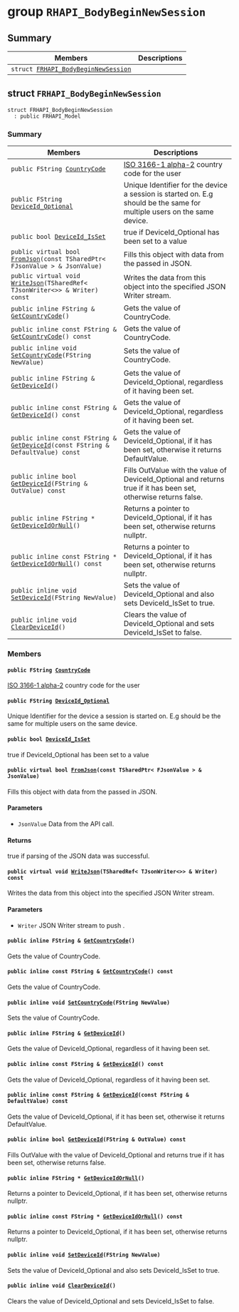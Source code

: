 # group `RHAPI_BodyBeginNewSession` <a id="group__RHAPI__BodyBeginNewSession"></a>

## Summary

 Members                        | Descriptions                                
--------------------------------|---------------------------------------------
`struct `[`FRHAPI_BodyBeginNewSession`](#structFRHAPI__BodyBeginNewSession) | 

## struct `FRHAPI_BodyBeginNewSession` <a id="structFRHAPI__BodyBeginNewSession"></a>

```
struct FRHAPI_BodyBeginNewSession
  : public FRHAPI_Model
```

### Summary

 Members                        | Descriptions                                
--------------------------------|---------------------------------------------
`public FString `[`CountryCode`](#structFRHAPI__BodyBeginNewSession_1a870690b3e6af31e45215bbdaa0127596) | [ISO 3166-1 alpha-2](https://en.wikipedia.org/wiki/ISO_3166-1_alpha-2) country code for the user
`public FString `[`DeviceId_Optional`](#structFRHAPI__BodyBeginNewSession_1afb3f92a8ebaa4b435f58d8a3e2f1cb6b) | Unique Identifier for the device a session is started on. E.g should be the same for multiple users on the same device.
`public bool `[`DeviceId_IsSet`](#structFRHAPI__BodyBeginNewSession_1a1ab96b1e204409126b40d416a87d4255) | true if DeviceId_Optional has been set to a value
`public virtual bool `[`FromJson`](#structFRHAPI__BodyBeginNewSession_1ad9fa67312817cbcb19ff67cb57f29efe)`(const TSharedPtr< FJsonValue > & JsonValue)` | Fills this object with data from the passed in JSON.
`public virtual void `[`WriteJson`](#structFRHAPI__BodyBeginNewSession_1a5d1dde9f77c7668e7b6719a96ef7b764)`(TSharedRef< TJsonWriter<>> & Writer) const` | Writes the data from this object into the specified JSON Writer stream.
`public inline FString & `[`GetCountryCode`](#structFRHAPI__BodyBeginNewSession_1a6389cd1eff5913dc8846897aa608bac7)`()` | Gets the value of CountryCode.
`public inline const FString & `[`GetCountryCode`](#structFRHAPI__BodyBeginNewSession_1a260f56c1f98a11fb15cee9782b9ed373)`() const` | Gets the value of CountryCode.
`public inline void `[`SetCountryCode`](#structFRHAPI__BodyBeginNewSession_1a32cbcd75f9a37e01716b923702a5fced)`(FString NewValue)` | Sets the value of CountryCode.
`public inline FString & `[`GetDeviceId`](#structFRHAPI__BodyBeginNewSession_1a4eea2f2bd9d4bd859380833600c3f610)`()` | Gets the value of DeviceId_Optional, regardless of it having been set.
`public inline const FString & `[`GetDeviceId`](#structFRHAPI__BodyBeginNewSession_1ade2cd5930fe03039e294e42d436b4628)`() const` | Gets the value of DeviceId_Optional, regardless of it having been set.
`public inline const FString & `[`GetDeviceId`](#structFRHAPI__BodyBeginNewSession_1a9620840815ec9c2ee834e1ca31d62dee)`(const FString & DefaultValue) const` | Gets the value of DeviceId_Optional, if it has been set, otherwise it returns DefaultValue.
`public inline bool `[`GetDeviceId`](#structFRHAPI__BodyBeginNewSession_1a8ffe9a4c354f183c5372e80e8e957a29)`(FString & OutValue) const` | Fills OutValue with the value of DeviceId_Optional and returns true if it has been set, otherwise returns false.
`public inline FString * `[`GetDeviceIdOrNull`](#structFRHAPI__BodyBeginNewSession_1a8b21a4a1672d0c12b008b5d389c522c3)`()` | Returns a pointer to DeviceId_Optional, if it has been set, otherwise returns nullptr.
`public inline const FString * `[`GetDeviceIdOrNull`](#structFRHAPI__BodyBeginNewSession_1a891c220cbbdb6dc7a930f6ac7f64aa2e)`() const` | Returns a pointer to DeviceId_Optional, if it has been set, otherwise returns nullptr.
`public inline void `[`SetDeviceId`](#structFRHAPI__BodyBeginNewSession_1a4a8a729f2efb24d2e09caefe6ba8e25f)`(FString NewValue)` | Sets the value of DeviceId_Optional and also sets DeviceId_IsSet to true.
`public inline void `[`ClearDeviceId`](#structFRHAPI__BodyBeginNewSession_1aae458d9179139e19b99c983ce6ba80c5)`()` | Clears the value of DeviceId_Optional and sets DeviceId_IsSet to false.

### Members

#### `public FString `[`CountryCode`](#structFRHAPI__BodyBeginNewSession_1a870690b3e6af31e45215bbdaa0127596) <a id="structFRHAPI__BodyBeginNewSession_1a870690b3e6af31e45215bbdaa0127596"></a>

[ISO 3166-1 alpha-2](https://en.wikipedia.org/wiki/ISO_3166-1_alpha-2) country code for the user

#### `public FString `[`DeviceId_Optional`](#structFRHAPI__BodyBeginNewSession_1afb3f92a8ebaa4b435f58d8a3e2f1cb6b) <a id="structFRHAPI__BodyBeginNewSession_1afb3f92a8ebaa4b435f58d8a3e2f1cb6b"></a>

Unique Identifier for the device a session is started on. E.g should be the same for multiple users on the same device.

#### `public bool `[`DeviceId_IsSet`](#structFRHAPI__BodyBeginNewSession_1a1ab96b1e204409126b40d416a87d4255) <a id="structFRHAPI__BodyBeginNewSession_1a1ab96b1e204409126b40d416a87d4255"></a>

true if DeviceId_Optional has been set to a value

#### `public virtual bool `[`FromJson`](#structFRHAPI__BodyBeginNewSession_1ad9fa67312817cbcb19ff67cb57f29efe)`(const TSharedPtr< FJsonValue > & JsonValue)` <a id="structFRHAPI__BodyBeginNewSession_1ad9fa67312817cbcb19ff67cb57f29efe"></a>

Fills this object with data from the passed in JSON.

#### Parameters
* `JsonValue` Data from the API call.

#### Returns
true if parsing of the JSON data was successful.

#### `public virtual void `[`WriteJson`](#structFRHAPI__BodyBeginNewSession_1a5d1dde9f77c7668e7b6719a96ef7b764)`(TSharedRef< TJsonWriter<>> & Writer) const` <a id="structFRHAPI__BodyBeginNewSession_1a5d1dde9f77c7668e7b6719a96ef7b764"></a>

Writes the data from this object into the specified JSON Writer stream.

#### Parameters
* `Writer` JSON Writer stream to push .

#### `public inline FString & `[`GetCountryCode`](#structFRHAPI__BodyBeginNewSession_1a6389cd1eff5913dc8846897aa608bac7)`()` <a id="structFRHAPI__BodyBeginNewSession_1a6389cd1eff5913dc8846897aa608bac7"></a>

Gets the value of CountryCode.

#### `public inline const FString & `[`GetCountryCode`](#structFRHAPI__BodyBeginNewSession_1a260f56c1f98a11fb15cee9782b9ed373)`() const` <a id="structFRHAPI__BodyBeginNewSession_1a260f56c1f98a11fb15cee9782b9ed373"></a>

Gets the value of CountryCode.

#### `public inline void `[`SetCountryCode`](#structFRHAPI__BodyBeginNewSession_1a32cbcd75f9a37e01716b923702a5fced)`(FString NewValue)` <a id="structFRHAPI__BodyBeginNewSession_1a32cbcd75f9a37e01716b923702a5fced"></a>

Sets the value of CountryCode.

#### `public inline FString & `[`GetDeviceId`](#structFRHAPI__BodyBeginNewSession_1a4eea2f2bd9d4bd859380833600c3f610)`()` <a id="structFRHAPI__BodyBeginNewSession_1a4eea2f2bd9d4bd859380833600c3f610"></a>

Gets the value of DeviceId_Optional, regardless of it having been set.

#### `public inline const FString & `[`GetDeviceId`](#structFRHAPI__BodyBeginNewSession_1ade2cd5930fe03039e294e42d436b4628)`() const` <a id="structFRHAPI__BodyBeginNewSession_1ade2cd5930fe03039e294e42d436b4628"></a>

Gets the value of DeviceId_Optional, regardless of it having been set.

#### `public inline const FString & `[`GetDeviceId`](#structFRHAPI__BodyBeginNewSession_1a9620840815ec9c2ee834e1ca31d62dee)`(const FString & DefaultValue) const` <a id="structFRHAPI__BodyBeginNewSession_1a9620840815ec9c2ee834e1ca31d62dee"></a>

Gets the value of DeviceId_Optional, if it has been set, otherwise it returns DefaultValue.

#### `public inline bool `[`GetDeviceId`](#structFRHAPI__BodyBeginNewSession_1a8ffe9a4c354f183c5372e80e8e957a29)`(FString & OutValue) const` <a id="structFRHAPI__BodyBeginNewSession_1a8ffe9a4c354f183c5372e80e8e957a29"></a>

Fills OutValue with the value of DeviceId_Optional and returns true if it has been set, otherwise returns false.

#### `public inline FString * `[`GetDeviceIdOrNull`](#structFRHAPI__BodyBeginNewSession_1a8b21a4a1672d0c12b008b5d389c522c3)`()` <a id="structFRHAPI__BodyBeginNewSession_1a8b21a4a1672d0c12b008b5d389c522c3"></a>

Returns a pointer to DeviceId_Optional, if it has been set, otherwise returns nullptr.

#### `public inline const FString * `[`GetDeviceIdOrNull`](#structFRHAPI__BodyBeginNewSession_1a891c220cbbdb6dc7a930f6ac7f64aa2e)`() const` <a id="structFRHAPI__BodyBeginNewSession_1a891c220cbbdb6dc7a930f6ac7f64aa2e"></a>

Returns a pointer to DeviceId_Optional, if it has been set, otherwise returns nullptr.

#### `public inline void `[`SetDeviceId`](#structFRHAPI__BodyBeginNewSession_1a4a8a729f2efb24d2e09caefe6ba8e25f)`(FString NewValue)` <a id="structFRHAPI__BodyBeginNewSession_1a4a8a729f2efb24d2e09caefe6ba8e25f"></a>

Sets the value of DeviceId_Optional and also sets DeviceId_IsSet to true.

#### `public inline void `[`ClearDeviceId`](#structFRHAPI__BodyBeginNewSession_1aae458d9179139e19b99c983ce6ba80c5)`()` <a id="structFRHAPI__BodyBeginNewSession_1aae458d9179139e19b99c983ce6ba80c5"></a>

Clears the value of DeviceId_Optional and sets DeviceId_IsSet to false.

